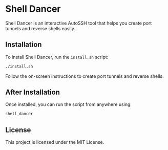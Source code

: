 # Shell Dancer

Shell Dancer is an interactive AutoSSH tool that helps you create port tunnels and reverse shells easily.

## Installation

To install Shell Dancer, run the `install.sh` script:

```sh
./install.sh
```



Follow the on-screen instructions to create port tunnels and reverse shells.

## After Installation

Once installed, you can run the script from anywhere using:
```sh
shell_dancer
```

## License

This project is licensed under the MIT License.
